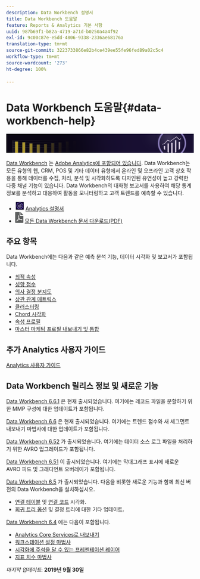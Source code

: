 ```yaml
---
description: Data Workbench 설명서
title: Data Workbench 도움말
feature: Reports & Analytics 기본 사항
uuid: 987b69f1-b82a-4719-a71d-b0250a4a4f92
exl-id: 9c00c87e-e5dd-4806-9338-2336ae68176a
translation-type: tm+mt
source-git-commit: 3223733866e82b4ce439ee55fe96fed89a02c5c4
workflow-type: tm+mt
source-wordcount: '273'
ht-degree: 100%

---
```


# Data Workbench 도움말{#data-workbench-help}

![배너](/help/home/assets/doc_banner_workbench.png)

[Data Workbench](http://www.adobe.com/kr/solutions/digital-analytics/data-workbench.html) 는 [Adobe Analytics에 포함되어 있습니다](http://www.adobe.com/kr/solutions/digital-analytics.html). Data Workbench는 모든 유형의 웹, CRM, POS 및 기타 데이터 유형에서 온라인 및 오프라인 고객 상호 작용을 통해 데이터를 수집, 처리, 분석 및 시각화하도록 디자인된 유연성이 높고 강력한 다중 채널 기능이 있습니다. Data Workbench의 대화형 보고서를 사용하여 해당 통계 정보를 분석하고 대응하여 활동을 모니터링하고 고객 트렌드를 예측할 수 있습니다.

* ![Analytics 아이콘](assets/analytics-icon-24.png) [Analytics 설명서](https://docs.adobe.com/content/help/ko-KR/analytics/landing/home.html)
* ![pdf 아이콘](assets/pdf_icon.png) [모든 Data Workbench 문서 다운로드(PDF)](/help/home/assets/data-workbench.pdf)

## 주요 항목

Data Workbench에는 다음과 같은 예측 분석 기능, 데이터 시각화 및 보고서가 포함됩니다.

* [최적 속성](/help/home/c-get-started/c-attribution-profiles/c-attrib-algorithmic/c-attrib-algorithmic.md)
* [성향 점수](/help/home/c-get-started/c-analysis-vis/c-visitor-propensity/c-visitor-propensity.md)
* [의사 결정 분지도](/help/home/c-get-started/c-analysis-vis/c-decision-trees/c-decision-trees.md)
* [상관 관계 매트릭스](/help/home/c-get-started/c-analysis-vis/c-correlation-analysis/c-correlation-analysis.md)
* [클러스터링](/help/home/c-get-started/c-analysis-vis/c-visitor-cluster/c-visitor-cluster.md)
* [Chord 시각화](/help/home/c-get-started/c-analysis-vis/c-chord-visualization.md)
* [속성 프로필](/help/home/c-get-started/c-attribution-profiles/c-rules-attrib/c-rules-attrib.md)
* [마스터 마케팅 프로필 내보내기 및 통합](/help/home/c-get-started/c-exp-data-seg-exp/c-mmp-integration.md)

## 추가 Analytics 사용자 가이드

[Analytics 사용자 가이드](https://docs.adobe.com/content/help/en/analytics/landing/home.html)

## Data Workbench 릴리스 정보 및 새로운 기능

[Data Workbench 6.6.1](/help/home/c-release-notes-insight/c-6-6-1.md) 은 현재 출시되었습니다. 여기에는 레코드 파일을 분할하기 위한 MMP 구성에 대한 업데이트가 포함됩니다.

[Data Workbench 6.6](/help/home/c-release-notes-insight/c-6-6.md) 은 현재 출시되었습니다. 여기에는 트렌드 점수와 새 세그먼트 내보내기 마법사에 대한 업데이트가 포함됩니다.

[Data Workbench 6.52](/help/home/c-release-notes-insight/c-6-52.md) 가 출시되었습니다. 여기에는 데이터 소스 로그 파일을 처리하기 위한 AVRO 업그레이드가 포함됩니다.

[Data Workbench 6.51](/help/home/c-release-notes-insight/c-6-51.md) 이 출시되었습니다. 여기에는 막대그래프 표시에 새로운 AVRO 피드 및 그래디언트 오버레이가 포함됩니다.

[Data Workbench 6.5](/help/home/c-release-notes-insight/c-6-5.md) 가 출시되었습니다. 다음을 비롯한 새로운 기능과 함께 최신 버전의 Data Workbench을 설치하십시오.

* [연결 테이블](/help/home/c-get-started/c-analysis-vis/associations-visualization.md) 및 [연결 코드](/help/home/c-get-started/c-analysis-vis/associations-chord.md) 시각화.
* [회귀 트리 옵션](/help/home/c-get-started/c-analysis-vis/c-decision-trees/c-decision-trees-regression.md) 및 결정 트리에 대한 기타 업데이트.

[Data Workbench 6.4](/help/home/c-release-notes-insight/c-6-4/c-6-4.md) 에는 다음이 포함됩니다.

* [Analytics Core Services로 내보내기](/help/home/c-release-notes-insight/c-6-4/dwb-crs-integration.md)
* [워크스테이션 설정 마법사](/help/home/c-install-insight/install-setup/dwb-client-installer.md)
* [시각화에 주석을 달 수 있는 프레젠테이션 레이어](/help/home/c-get-started/c-vis/c-present-layer.md)
* [지표 치수 마법사](/help/home/c-get-started/c-vis/dwb-create-metricdim/dwb-create-metricdim.md)

*마지막 업데이트*: **2019년 9월 30일**
